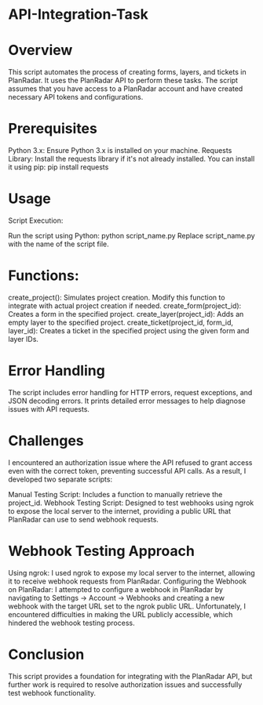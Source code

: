 # API-Integration-Task
# Overview
This script automates the process of creating forms, layers, and tickets in PlanRadar. It uses the PlanRadar API to perform these tasks. The script assumes that you have access to a PlanRadar account and have created necessary API tokens and configurations.
# Prerequisites
Python 3.x: Ensure Python 3.x is installed on your machine.
Requests Library: Install the requests library if it's not already installed. You can install it using pip:
pip install requests
# Usage
Script Execution:

Run the script using Python:
python script_name.py
Replace script_name.py with the name of the script file.

# Functions:

create_project(): Simulates project creation. Modify this function to integrate with actual project creation if needed.
create_form(project_id): Creates a form in the specified project.
create_layer(project_id): Adds an empty layer to the specified project.
create_ticket(project_id, form_id, layer_id): Creates a ticket in the specified project using the given form and layer IDs.
# Error Handling
The script includes error handling for HTTP errors, request exceptions, and JSON decoding errors.
It prints detailed error messages to help diagnose issues with API requests.

# Challenges
I encountered an authorization issue where the API refused to grant access even with the correct token, preventing successful API calls. As a result, I developed two separate scripts:

Manual Testing Script: Includes a function to manually retrieve the project_id.
Webhook Testing Script: Designed to test webhooks using ngrok to expose the local server to the internet, providing a public URL that PlanRadar can use to send webhook requests.
# Webhook Testing Approach
Using ngrok: I used ngrok to expose my local server to the internet, allowing it to receive webhook requests from PlanRadar.
Configuring the Webhook on PlanRadar: I attempted to configure a webhook in PlanRadar by navigating to Settings → Account → Webhooks and creating a new webhook with the target URL set to the ngrok public URL.
Unfortunately, I encountered difficulties in making the URL publicly accessible, which hindered the webhook testing process.

# Conclusion
This script provides a foundation for integrating with the PlanRadar API, but further work is required to resolve authorization issues and successfully test webhook functionality.
